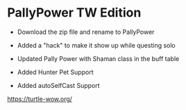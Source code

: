 # PallyPower TW Edition
- Download the zip file and rename to PallyPower

- Added a "hack" to make it show up while questing solo
- Updated Pally Power with Shaman class in the buff table
- Added Hunter Pet Support
- Added autoSelfCast Support

https://turtle-wow.org/
